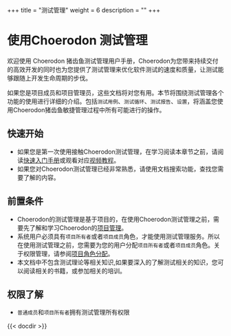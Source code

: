 +++
title = "测试管理"
weight = 6
description = ""
+++

# 使用Choerodon 测试管理
欢迎使用 Choerodon 猪齿鱼测试管理用户手册，Choerodon为您带来持续交付的高效开发的同时也为您提供了测试管理来优化软件测试的速度和质量，让测试能够跟随上开发生命周期的步伐。

如果您是项目成员和项目管理员，这些文档将对您有用。本节将围绕测试管理各个功能的使用进行详细的介绍。包括`测试用例`、`测试循环`、`测试报告`、`设置`，将涵盖您使用Choerodon猪齿鱼敏捷管理过程中所有可能进行的操作。

## 快速开始

- 如果您是第一次使用接触Choerodon测试管理，在学习阅读本章节之前，请阅读[快速入门手册](../../quick-start/test-management/)或观看对应[视频教程](../../quick-start/video-tutorial/)。
- 如果您对Choerodon测试管理已经非常熟悉，请使用文档搜索功能，查找您需要了解的内容。

## 前置条件

- Choerodon的测试管理是基于项目的，在使用Choerodon测试管理之前，需要先了解和学习Choerodon的[项目管理](../../quick-start/project)。
- 系统用户必须具有`项目所有者`或者`项目成员`角色，才能使用测试管理服务。所以在使用测试管理之前，您需要为您的用户分配`项目所有者`或者`项目成员`角色。关于权限管理，请参阅[项目角色分配](.././system-configuration/project/role-assignment/)。
- 本文档中不包含测试理论等相关知识,如果要深入的了解测试相关的知识，您可以阅读相关的书籍，或参加相关的培训。

## 权限了解

- `普通成员`和`项目所有者`拥有测试管理所有权限

{{< docdir >}}